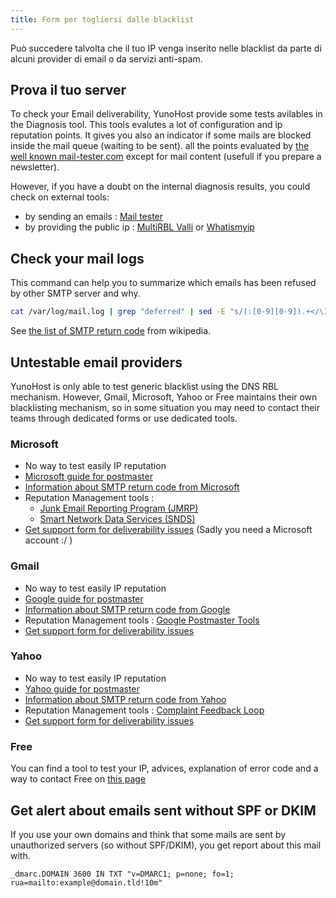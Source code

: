 ```yaml
---
title: Form per togliersi dalle blacklist
---
```


Può succedere talvolta che il tuo IP venga inserito nelle blacklist da parte di alcuni provider di email o da servizi anti-spam.

## Prova il tuo server

To check your Email deliverability, YunoHost provide some tests avilables in the Diagnosis tool. This tools evalutes  a lot of configuration and ip reputation points. It gives you also an indicator if some mails are blocked inside the mail queue (waiting to be sent).
all the points evaluated by [the well known mail-tester.com](https://www.mail-tester.com) except for mail content (usefull if you prepare a newsletter).

However, if you have a doubt on the internal diagnosis results, you could check on external tools:

- by sending an emails : [Mail tester](https://www.mail-tester.com)
- by providing the public ip : [MultiRBL Valli](https://multirbl.valli.org/) or [Whatismyip](https://whatismyipaddress.com/blacklist-check)

## Check your mail logs

This command can help you to summarize which emails has been refused by other SMTP server and why.

```bash
cat /var/log/mail.log | grep "deferred" | sed -E "s/(:[0-9][0-9]).+</\1\t/g" | sed -E "s/>.+dsn/\terror/g" | sed -E "s/, status=deferred \(/ /g" | sed -E "s/\)$//g"
```

See [the list of SMTP return code](https://en.wikipedia.org/wiki/List_of_SMTP_server_return_codes) from wikipedia.

## Untestable email providers

YunoHost is only able to test generic blacklist using the DNS RBL mechanism. However, Gmail, Microsoft, Yahoo or Free maintains their own blacklisting mechanism, so in some situation you may need to contact their teams through dedicated forms or use dedicated tools.

### Microsoft

- No way to test easily IP reputation
- [Microsoft guide for postmaster](https://sendersupport.olc.protection.outlook.com/pm/)
- [Information about SMTP return code from Microsoft](https://sendersupport.olc.protection.outlook.com/pm/troubleshooting.aspx#Codes)
- Reputation Management tools :
  - [Junk Email Reporting Program (JMRP)](https://postmaster.live.com/snds/JMRP.aspx)
  - [Smart Network Data Services (SNDS)](https://postmaster.live.com/snds/index.aspx)
- [Get support form for deliverability issues](https://support.microsoft.com/supportrequestform/8ad563e3-288e-2a61-8122-3ba03d6b8d75) (Sadly you need a Microsoft account :/ )

### Gmail

- No way to test easily IP reputation
- [Google guide for postmaster](https://support.google.com/a/topic/1354753)
- [Information about SMTP return code from Google](https://support.google.com/a/answer/3726730)
- Reputation Management tools : [Google Postmaster Tools](https://postmaster.google.com)
- [Get support form for deliverability issues](https://support.google.com/mail/contact/bulk_send_new)

### Yahoo

- No way to test easily IP reputation
- [Yahoo guide for postmaster](https://senders.yahooinc.com/best-practices)
- [Information about SMTP return code from Yahoo](https://senders.yahooinc.com/smtp-error-codes)
- Reputation Management tools : [Complaint Feedback Loop](https://io.help.yahoo.com/contact/index?page=contactform&locale=en_US&token=Zh%2FBBVqXzLHlIbokbUqVWTUbuuQeXGkGnZzhKR2JQ4O6mMQdy9JSWdtWFXvjthcYCRj9bUIFfycOfG%2B4GOHPHoOGa8HwDO2%2B0kYRtTcdR8Nja5P9HWkKh3VWfS3pyu4UdjhvwG%2BBCvnYFl5dToDK%2Fw%3D%3D&selectedChannel=email-icon)
- [Get support form for deliverability issues](https://senders.yahooinc.com/contact)

### Free

You can find a tool to test your IP, advices, explanation of error code and a way to contact Free on [this page](https://postmaster.free.fr/)

## Get alert about emails sent without SPF or DKIM

If you use your own domains and think that some mails are sent by unauthorized servers (so without SPF/DKIM), you  get report about this mail with.

```text
_dmarc.DOMAIN 3600 IN TXT "v=DMARC1; p=none; fo=1; rua=mailto:example@domain.tld!10m"
```

